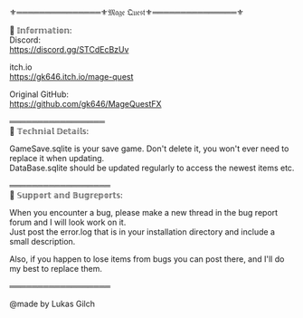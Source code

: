 ⚜️═══════════════⚜️𝔐𝔞𝔤𝔢 𝔔𝔲𝔢𝔰𝔱⚜️═══════════════⚜️

📜 𝕀𝕟𝕗𝕠𝕣𝕞𝕒𝕥𝕚𝕠𝕟:  
Discord:  
https://discord.gg/STCdEcBzUv

itch.io  
https://gk646.itch.io/mage-quest

Original GitHub:  
https://github.com/gk646/MageQuestFX

═════════════════  
🔮 𝕋𝕖𝕔𝕙𝕟𝕚𝕒𝕝 𝔻𝕖𝕥𝕒𝕚𝕝𝕤:

GameSave.sqlite is your save game. Don't delete it, you won't ever need to replace it when updating.  
DataBase.sqlite should be updated regularly to access the newest items etc.

══════════════════  
🔧 𝕊𝕦𝕡𝕡𝕠𝕣𝕥 𝕒𝕟𝕕 𝔹𝕦𝕘𝕣𝕖𝕡𝕠𝕣𝕥𝕤:

When you encounter a bug, please make a new thread in the bug report forum and I will look work on it.  
Just post the error.log that is in your installation directory and include a small description.

Also, if you happen to lose items from bugs you can post there, and I'll do my best to replace them.

══════════════════

@made by Lukas Gilch